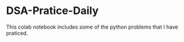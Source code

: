 # DSA-Pratice-Daily

This colab notebook includes some of the python problems that I have praticed.
